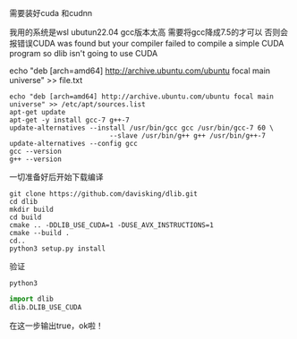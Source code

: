 需要装好cuda 和cudnn

我用的系统是wsl ubutun22.04 gcc版本太高 需要将gcc降成7.5的才可以
否则会报错误CUDA was found but your compiler failed to compile a simple CUDA program so dlib isn't going to use CUDA

echo "deb [arch=amd64] http://archive.ubuntu.com/ubuntu focal main universe" >> file.txt
```shell
echo "deb [arch=amd64] http://archive.ubuntu.com/ubuntu focal main universe" >> /etc/apt/sources.list
apt-get update
apt-get -y install gcc-7 g++-7
update-alternatives --install /usr/bin/gcc gcc /usr/bin/gcc-7 60 \
                         --slave /usr/bin/g++ g++ /usr/bin/g++-7 
update-alternatives --config gcc
gcc --version
g++ --version
```
一切准备好后开始下载编译

``` shell
git clone https://github.com/davisking/dlib.git
cd dlib
mkdir build
cd build
cmake .. -DDLIB_USE_CUDA=1 -DUSE_AVX_INSTRUCTIONS=1
cmake --build .
cd..
python3 setup.py install
```

验证
``` shell
python3
```
```python
import dlib
dlib.DLIB_USE_CUDA
```

在这一步输出true，ok啦！
